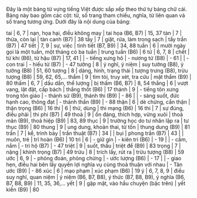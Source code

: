 Đây là một bảng từ vựng tiếng Việt được sắp xếp theo thứ tự bảng chữ cái. Bảng này bao gồm các cột: từ, số trang tham chiếu, nghĩa, từ liên quan và số trang tương ứng. Dưới đây là nội dung của bảng:

tai | 6, 7 | nạn, họa hại, điều không may | tai họa (B6, B7) | 15, 37
tàn | 7 | thừa, còn lại | tàn canh (B7) | 38
tẩy | 7 | giặt, rửa, làm trong sạch | tẩy trần (B7) | 47
tiết | 7, 9 | sự, việc | tinh tiết (B7, B9) | 34, 88
tuần | 6 | mười ngày gọi là một tuần, một tháng có ba tuần | trung tuần (B6) | 6
tử | 6, 7, 8 | chết | từ khi (B6), từ hậu (B7) | 17, 41
 | | - tiếng xưng hô | - nương tử (B8) | - 61
 | | - con trai | - hiếu tử (B7) | - 47
tưởng | 8 | ý nghĩ, ý niệm | suy tưởng (B8), ý tưởng (B8) | 51, 60
tượng | 8 | dáng, hình, trạng thái | tượng trưng (B8), trừu tượng (B8) | 59, 62, 65,...
thẩm | 9 | tìm tòi, truy xét, tra cứu | mật thẩm (B9) | 80
thấm | 6, 7 | dấu dần, thể lượng | bị thấm (B6, B7) | 8, 54
thắng | 6 | vượt vang, lật đật, cấp bách | thắng thốt (B6) | 17
thánh | 9 | - tiếng tôn xưng trong tôn giáo | - thánh sử (B9), thánh thi (B9) | - 86
 | | - sáng suốt, đức hạnh cao, thông đạt | - thánh thần (B9) | - 88
thận | 6 | dè chừng, cẩn thận | thận trọng (B6) | 16
thi | 6 | thử, dùng | thi mạng (B6) | 16
thi | 7 | sự đúng, điều phải | thi phi (B7) | 49
thoả | 9 | ổn đáng, thích hợp, vừng xuôi | thoả mãn (B9), thoả hiệp (B9) | 83, 89
thục | 9 | trường học do tư nhân lập ra | tư thục (B9) | 80
thung | 9 | ung dung, khoản thai, từ tốn | thung dung (B9) | 81
trần | 7 | kể, trình bày | trần thuật (B7) | 34
 | | bụi | phong trần (B7) | 43
 | | muôn, trẻ | trĩ hoàn (B6) | 10
trì | 6 | - giữ gìn | - kiên trì (B6) | - 19
 | | - cầm, nắm | - trì hộ (B7) | - 47
triệt | 9 | suốt, thấu | triệt để (B9) | 83
trọng | 7 | nặng | khinh trọng (B7) | 49
trừu | 8 | trích lấy, rút ra | trừu tượng (B8) | 59
ước | 6, 9 | - phỏng đoán, phỏng chừng | - ước lượng (B6) | - 17
 | | - giao hẹn, điều hai bên lấy quyền lợi nghĩa vụ cùng thoả thuận với nhau | - Tân ước (B9) | - 86
xúc | 6 | mạo phạm | xúc phạm (B6) | 19
ý | 6, 7, 8, 9 | điều suy nghĩ, quan niệm | ý niệm (B6, B7, B8), ý thức (B7, B8, B9), ý nghĩa (B6, B7, B8, B9) | 11, 35, 36,...
yết | 9 | gặp mặt, vào hầu chuyện (bậc trên) | yết kiến (B9) | 80